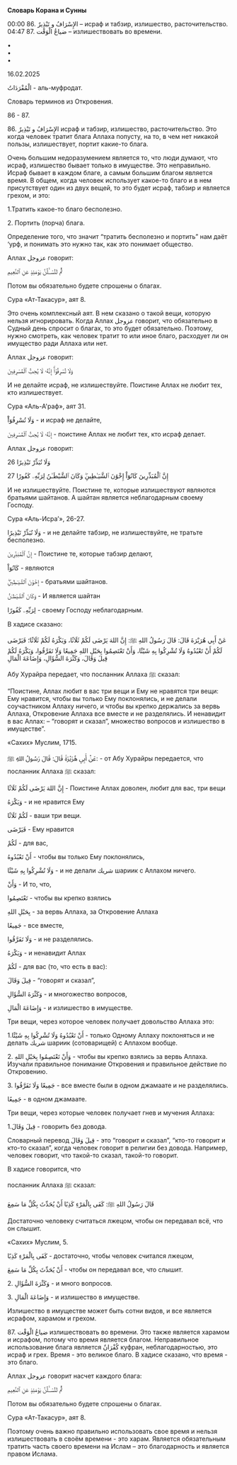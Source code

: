 **Словарь Корана и Сунны**  
  
  
  
00:00 86. الإِسْرَافُ و تَبْذِيرٌ – исраф и табзир, излишество,
расточительство.  
04:47 87. ضياعُ الْوَقْت – излишествовать во времени.  
  
•  
•  
•  
  
16.02.2025  
  

الْمُفْرَدَاتُ - аль-муфродат.

Словарь терминов из Откровения.

86 - 87.

  

86\. الإِسْرَافُ و تَبْذِيرٌ исраф и табзир, излишество, расточительство. Это
когда человек тратит блага Аллаха попусту, на то, в чем нет никакой
пользы, излишествует, портит какие-то блага.

Очень большим недоразумением является то, что люди думают, что исраф,
излишество бывает только в имуществе. Это неправильно. Исраф бывает в
каждом благе, а самым большим благом является время. В общем, когда
человек использует какое-то благо и в нем присутствует один из двух
вещей, то это будет исраф, табзир и является грехом, и это:

1.Тратить какое-то благо бесполезно. 

2\. Портить (порча) блага. 

Определение того, что значит “тратить бесполезно и портить” нам даёт
‘урф, и понимать это нужно так, как это понимает общество. 

Аллах عزوجل говорит:

ثُمَّ لَتُسْــَٔلُنَّ يَوْمَئِذٍ عَنِ ٱلنَّعِيمِ

Потом вы обязательно будете спрошены о благах. 

Сура «Ат-Такасур», аят 8.

  

Это очень комплексный аят. В нем сказано о такой вещи, которую нельзя
игнорировать. Когда Аллах عزوجل говорит, что обязательно в Судный день
спросит о благах, то это будет обязательно. Поэтому, нужно смотреть, как
человек тратит то или иное благо, расходует ли он имущество ради Аллаха
или нет.

  

Аллах عزوجل говорит:

وَلَا تُسْرِفُوٓاْ‌ۚ إِنَّهُۥ لَا يُحِبُّ ٱلْمُسْرِفِينَ

И не делайте исраф, не излишествуйте. Поистине Аллах не любит тех, кто
излишествует. 

Сура «Аль-А'раф», аят 31.

وَلَا تُسْرِفُوٓاْ‌ۚ - и исраф не делайте, 

إِنَّهُۥ لَا يُحِبُّ ٱلْمُسْرِفِينَ - поистине Аллах не любит тех, кто исраф делает. 

  

Аллах عزوجل говорит:

وَلَا تُبَذِّرْ تَبْذِيرًا 26

إِنَّ ٱلْمُبَذِّرِينَ كَانُوٓاْ إِخْوَٰنَ ٱلشَّيَـٰطِينِ‌ۖ وَكَانَ ٱلشَّيْطَـٰنُ لِرَبِّهِۦ كَفُورًا 27

И не излишествуйте. Поистине те, которые излишествуют являются братьями
шайтанов. А шайтан является неблагодарным своему Господу.

Сура «Аль-Исра’», 26-27.

وَلَا تُبَذِّرْ تَبْذِيرًا - и не делайте табзир, не излишествуйте, не тратьте
бесполезно.

إِنَّ ٱلْمُبَذِّرِينَ - Поистине те, которые табзир делают,

كَانُوٓاْ - являются

إِخْوَٰنَ ٱلشَّيَـٰطِينِ‌ۖ - братьями шайтанов.

وَكَانَ ٱلشَّيْطَـٰنُ - И является шайтан

لِرَبِّهِۦ كَفُورًا - своему Господу неблагодарным. 

В хадисе сказано:

عَنْ أَبِي هُرَيْرَةَ قَالَ: قَالَ رَسُولُ اللهِ ﷺ: إِنَّ اللهَ يَرْضَى لَكُمْ ثَلَاثًا، وَيَكْرَهُ لَكُمْ
ثَلَاثًا؛ فَيَرْضَى لَكُمْ أَنْ تَعْبُدُوهُ وَلَا تُشْرِكُوا بِهِ شَيْئًا، وَأَنْ تَعْتَصِمُوا بِحَبْلِ اللهِ
جَمِيعًا وَلَا تَفَرَّقُوا، وَيَكْرَهُ لَكُمْ قِيلَ وَقَالَ، وَكَثْرَةَ السُّؤَالِ، وَإِضَاعَةَ الْمَالِ 

Абу Хурайра передает, что посланник Аллаха ﷺ сказал:

“Поистине, Аллах любит в вас три вещи и Ему не нравятся три вещи: Ему
нравится, чтобы вы только Ему поклонялись, и не делали соучастником
Аллаху ничего, и чтобы вы крепко держались за вервь Аллаха, Откровение
Аллаха все вместе и не разделялись. И ненавидит в вас Аллах: – “говорят
и сказал”, множество вопросов и излишество в имуществе”.

«Сахих» Муслим, 1715.

عَنْ أَبِي هُرَيْرَةَ قَالَ: قَالَ رَسُولُ اللهِ ﷺ: - от Абу Хурайры передается, что
посланник Аллаха ﷺ сказал:

إِنَّ اللهَ يَرْضَى لَكُمْ ثَلَاثًا - Поистине Аллах доволен, любит для вас, три вещи

وَيَكْرَهُ - и не нравится Ему

لَكُمْ ثَلَاثًا - ваши три вещи. 

فَيَرْضَى - Ему нравится 

لَكُمْ - для вас,

أَنْ تَعْبُدُوهُ - чтобы вы только Ему поклонялись, 

وَلَا تُشْرِكُوا بِهِ شَيْئًا - и не делали شريك шариик с Аллахом ничего.

وَأَنْ - И то, что,

تَعْتَصِمُوا - чтобы вы крепко взялись

بِحَبْلِ اللهِ - за вервь Аллаха, за Откровение Аллаха 

جَمِيعًا - все вместе,

وَلَا تَفَرَّقُوا - и не разделялись.

وَيَكْرَهُ - и ненавидит Аллах

لَكُمْ - для вас (то, что есть в вас):

قِيلَ وَقَالَ - “говорят и сказал”,

وَكَثْرَةَ السُّؤَالِ - и многожество вопросов,

وَإِضَاعَةَ الْمَالِ - и излишество в имуществе. 

Три вещи, через которое человек получает довольство Аллаха это:

1.أَنْ تَعْبُدُوهُ وَلَا تُشْرِكُوا بِهِ شَيْئًا - только Одному Аллаху поклоняться и не
делать شريك шариик (сотоварищей) с Аллахом вообще. 

2\. وَأَنْ تَعْتَصِمُوا بِحَبْلِ اللهِ - чтобы вы крепко взялись за вервь Аллаха.
Изучали правильное понимание Откровения и правильное действие по
Откровению. 

3\. جَمِيعًا وَلَا تَفَرَّقُوا - все вместе были в одном джамаате и не
разделялись. 

جَمِيعًا - в одном джамаате. 

Три вещи, через которые человек получает гнев и мучения Аллаха:

1.قِيلَ وَقَالَ - говорить без довода. 

Словарный перевод قِيلَ وَقَالَ - это “говорит и сказал”, “кто-то говорит и
кто-то сказал”, когда человек говорит в религии без довода. Например,
человек говорит, что такой-то сказал, такой-то говорит. 

В хадисе говорится, что

посланник Аллаха ﷺ сказал:

قَالَ رَسُولُ اللهِ ﷺ: كَفَى بِالْمَرْءِ كَذِبًا أَنْ يُحَدِّثَ بِكُلِّ مَا سَمِعَ 

Достаточно человеку считаться лжецом, чтобы он передавал всё, что он
слышит.

«Сахих» Муслим, 5.

كَفَى بِالْمَرْءِ كَذِبًا - достаточно, чтобы человек считался лжецом,  

أَنْ يُحَدِّثَ بِكُلِّ مَا سَمِعَ - чтобы он передавал все, что слышит.

2\. وَكَثْرَةَ السُّؤَالِ - и много вопросов. 

3\. وَإِضَاعَةَ الْمَالِ - и излишество в имуществе. 

Излишество в имуществе может быть сотни видов, и все является исрафом,
харамом и грехом.

87\. ضياعُ الْوَقْت излишествовать во времени. Это также является харамом и
исрафом, потому что время является благом. Неправильное использование
блага является كُفْرَانٌ куфран, неблагодарностью, это исраф и грех. Время -
это великое благо. В хадисе сказано, что время - это благо. 

Аллах عزوجل говорит насчет каждого блага:

ثُمَّ لَتُسْــَٔلُنَّ يَوْمَئِذٍ عَنِ ٱلنَّعِيمِ

Потом вы обязательно будете спрошены о благах. 

Сура «Ат-Такасур», аят 8.

Поэтому очень важно правильно использовать свое время и нельзя
излишествовать в своём времени - это харам. Является обязательным
тратить часть своего времени на Ислам – это благодарность и является
правом Ислама. 
